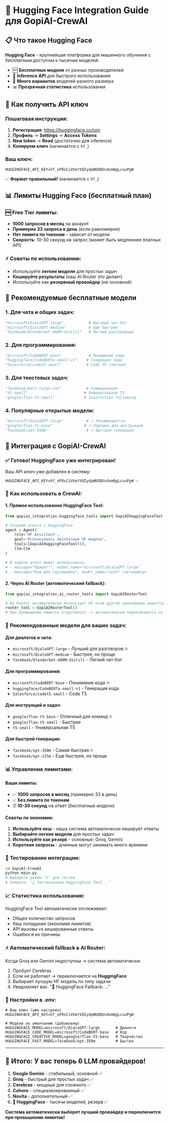 # 🤗 Hugging Face Integration Guide для GopiAI-CrewAI

## 📋 Что такое Hugging Face

**Hugging Face** - крупнейшая платформа для машинного обучения с бесплатным доступом к тысячам моделей:
- 🆓 **Бесплатные модели** от разных производителей
- 🚀 **Inference API** для быстрого использования
- 🔄 **Много вариантов** моделей разного размера
- 📊 **Прозрачная статистика** использования

## 🔑 Как получить API ключ

### Пошаговая инструкция:

1. **Регистрация**: https://huggingface.co/join
2. **Профиль** → **Settings** → **Access Tokens**
3. **New token** → **Read** (достаточно для inference)
4. **Копируем ключ** (начинается с `hf_`)

### Ваш ключ:
```
HUGGINGFACE_API_KEY=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
```
✅ **Формат правильный!** (начинается с `hf_`)

## 📊 Лимиты Hugging Face (бесплатный план)

### 🆓 **Free Tier лимиты:**
- **1000 запросов в месяц** на аккаунт
- **Примерно 33 запроса в день** (если равномерно)
- **Нет лимита по токенам** - зависит от модели
- **Скорость**: 10-30 секунд на запрос (может быть медленнее платных API)

### ⚡ **Советы по использованию:**
- Используйте **легкие модели** для простых задач
- **Кешируйте результаты** (наш AI Router это делает)
- Используйте как **резервный провайдер** (не основной)

## 🤖 Рекомендуемые бесплатные модели

### 1. **Для чата и общих задач:**
```python
"microsoft/DialoGPT-large"           # Быстрый чат-бот
"microsoft/DialoGPT-medium"          # Еще быстрее
"facebook/blenderbot-400M-distill"   # Легкий разговорный
```

### 2. **Для программирования:**
```python
"microsoft/CodeBERT-base"            # Понимание кода
"huggingface/CodeBERTa-small-v1"    # Генерация кода
"Salesforce/codet5-small"           # Code T5 (легкий)
```

### 3. **Для текстовых задач:**
```python
"facebook/bart-large-cnn"           # Суммаризация
"t5-small"                         # Универсальная T5
"google/flan-t5-small"             # Instruction following
```

### 4. **Популярные открытые модели:**
```python
"microsoft/DialoGPT-large"          # 🔥 Рекомендуется
"google/flan-t5-base"              # 🔥 Хорошая для инструкций
"facebook/opt-350m"                 # 🔥 Быстрая генерация
```

## 🔧 Интеграция с GopiAI-CrewAI

### ✅ **Готово! HuggingFace уже интегрирован!**

Ваш API ключ уже добавлен в систему:
```
HUGGINGFACE_API_KEY=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 ✅
```

### 🚀 **Как использовать в CrewAI:**

#### 1. **Прямое использование HuggingFace Tool:**
```python
from gopiai_integration.huggingface_tools import GopiAIHuggingFaceTool

# Создаем агента с HuggingFace
agent = Agent(
    role='HF Assistant',
    goal='Использовать бесплатные HF модели',
    tools=[GopiAIHuggingFaceTool()],
    llm=llm
)

# В задаче агент может использовать:
# - message="Привет!", model_name="microsoft/DialoGPT-large"
# - message="Код для сортировки", model_name="auto" (автовыбор)
```

#### 2. **Через AI Router (автоматический fallback):**
```python
from gopiai_integration.ai_router_tools import GopiAIRouterTool

# AI Router автоматически использует HF если другие провайдеры недоступны
router_tool = GopiAIRouterTool()
# При превышении лимитов Groq/Gemini -> автоматически переключается на HF
```

### 🎯 **Рекомендованные модели для ваших задач:**

#### **Для диалогов и чата:**
- `microsoft/DialoGPT-large` - Лучший для разговоров 🔥
- `microsoft/DialoGPT-medium` - Быстрее, но проще
- `facebook/blenderbot-400M-distill` - Легкий чат-бот

#### **Для программирования:**
- `microsoft/CodeBERT-base` - Понимание кода 🔥
- `huggingface/CodeBERTa-small-v1` - Генерация кода
- `Salesforce/codet5-small` - Code T5

#### **Для инструкций и задач:**
- `google/flan-t5-base` - Отличный для команд 🔥
- `google/flan-t5-small` - Быстрее
- `t5-small` - Универсальная T5

#### **Для быстрой генерации:**
- `facebook/opt-350m` - Самая быстрая 🔥
- `facebook/opt-125m` - Еще быстрее, но проще

### 📊 **Управление лимитами:**

#### **Ваши лимиты:**
- ✅ **1000 запросов в месяц** (примерно 33 в день)
- ✅ **Без лимита по токенам** 
- ⏰ **10-30 секунд** на ответ (бесплатные модели)

#### **Советы по экономии:**
1. **Используйте кеш** - наша система автоматически кеширует ответы
2. **Выбирайте легкие модели** для простых задач
3. **Используйте как резерв** - основные: Groq, Gemini
4. **Короткие запросы** - длинные могут занимать много времени

### 🧪 **Тестирование интеграции:**

```bash
cd GopiAI-CrewAI
python main.py
# Выберите режим "3" для тестов
# Увидите: "🤗 Тестирование HuggingFace Tool..."
```

### 📈 **Статистика использования:**

HuggingFace Tool автоматически отслеживает:
- Общее количество запросов
- Кеш попадания (экономия лимитов)
- API вызовы vs кешированные ответы
- Ошибки и их причины

### ⚡ **Автоматический fallback в AI Router:**

Когда Groq или Gemini недоступны → система автоматически:
1. Пробует Cerebras
2. Если не работает → переключается на **HuggingFace**
3. Выбирает лучшую HF модель по типу задачи
4. Уведомляет вас: "🤗 HuggingFace Fallback: ..."

### 🔧 **Настройки в .env:**

```env
# Ваш ключ (уже настроен)
HUGGINGFACE_API_KEY=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

# Модели по умолчанию (добавлены)
HUGGINGFACE_MODEL=microsoft/DialoGPT-large       # Диалоги
HUGGINGFACE_CODE_MODEL=microsoft/CodeBERT-base   # Код  
HUGGINGFACE_CREATIVE_MODEL=google/flan-t5-base   # Творчество
HUGGINGFACE_FAST_MODEL=facebook/opt-350m         # Быстро
```

---

## 🎉 **Итого: У вас теперь 6 LLM провайдеров!**

1. **Google Gemini** - стабильный, основной ✅
2. **Groq** - быстрый для простых задач ✅  
3. **Cerebras** - мощный для сложного ✅
4. **Cohere** - специализированный ✅
5. **Novita** - дополнительный ✅
6. **🤗 HuggingFace** - тысячи моделей, резерв ✅

**Система автоматически выберет лучший провайдер и переключится при превышении лимитов!**
